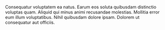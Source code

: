 Consequatur voluptatem ea natus. Earum eos soluta quibusdam distinctio voluptas quam. Aliquid qui minus animi recusandae molestias. Mollitia error eum illum voluptatibus. Nihil quibusdam dolore ipsam. Dolorem ut consequatur aut officiis.